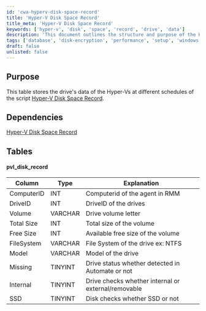 ```yaml
---
id: 'cwa-hyperv-disk-space-record'
title: 'Hyper-V Disk Space Record'
title_meta: 'Hyper-V Disk Space Record'
keywords: ['hyper-v', 'disk', 'space', 'record', 'drive', 'data']
description: 'This document outlines the structure and purpose of the Hyper-V Disk Space Record table, which stores data related to the drives of Hyper-V machines at various schedules. It details the dependencies and the specific columns of the table, including their types and explanations.'
tags: ['database', 'disk-encryption', 'performance', 'setup', 'windows']
draft: false
unlisted: false
---
```

## Purpose

This table stores the drive's data of the Hyper-Vs at different schedules of the script [Hyper-V Disk Space Record](https://proval.itglue.com/DOC-5078775-13294755).

## Dependencies

[Hyper-V Disk Space Record](https://proval.itglue.com/DOC-5078775-13294757)

## Tables

#### pvl_disk_record

| Column        | Type     | Explanation                                      |
|---------------|----------|--------------------------------------------------|
| ComputerID    | INT      | Computerid of the agent in RMM                  |
| DriveID       | INT      | DriveID of the drives                            |
| Volume        | VARCHAR  | Drive volume letter                              |
| Total Size    | INT      | Total size of the volume                         |
| Free Size     | INT      | Available free size of the volume                |
| FileSystem    | VARCHAR  | File System of the drive ex: NTFS               |
| Model         | VARCHAR  | Model of the drive                               |
| Missing       | TINYINT  | Drive status whether detected in Automate or not |
| Internal      | TINYINT  | Drive checks whether internal or external/removable |
| SSD           | TINYINT  | Disk checks whether SSD or not                   |



